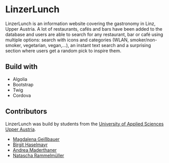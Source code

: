 # LinzerLunch
LinzerLunch is an information website covering the gastronomy in Linz, Upper Austria. A lot of restaurants, cafés and
bars have been added to the database and users are able to search for any restaurant, bar or café using multiple options:
search with icons and categories (WLAN, smoker/non-smoker, vegetarian, vegan,...), an instant text search and a 
surprising section where users get a random pick to inspire them.

## Build with

- Algolia
- Bootstrap
- Twig
- Cordova

## Contributors
LinzerLunch was build by students from the [University of Applied Sciences Upper Austria](https://www.fh-ooe.at/en/hagenberg-campus/). 

- [Magdalena Geißbauer](https://github.com/Magdalena019)
- [Birgit Haselmayr](https://github.com/S1610238029)
- [Andrea Maderthaner](https://github.com/AndreaMaderthaner)
- [Natascha Rammelmüller](https://github.com/nataschara)



